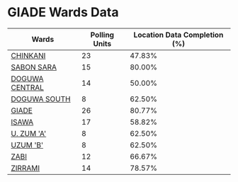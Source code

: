
# GIADE Wards Data

| Wards | Polling Units | Location Data Completion (%) |
| ---- | ----- | ------- |
| [CHINKANI](./wards/1152-chinkani) | 23 | 47.83% |
| [SABON SARA](./wards/1153-sabon-sara) | 15 | 80.00% |
| [DOGUWA CENTRAL](./wards/1154-doguwa-central) | 14 | 50.00% |
| [DOGUWA  SOUTH](./wards/1155-doguwa-south) | 8 | 62.50% |
| [GIADE](./wards/1156-giade) | 26 | 80.77% |
| [ISAWA](./wards/1157-isawa) | 17 | 58.82% |
| [U.  ZUM 'A'](./wards/1158-u-zum-'a') | 8 | 62.50% |
| [UZUM 'B'](./wards/1159-uzum-'b') | 8 | 62.50% |
| [ZABI](./wards/1160-zabi) | 12 | 66.67% |
| [ZIRRAMI](./wards/1161-zirrami) | 14 | 78.57% |




